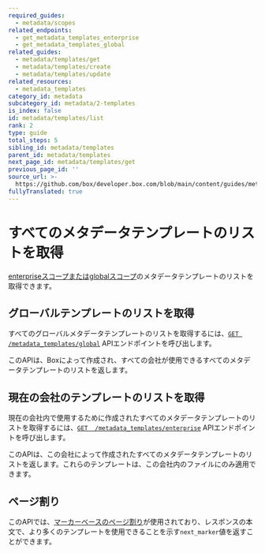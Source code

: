 ```yaml
---
required_guides:
  - metadata/scopes
related_endpoints:
  - get_metadata_templates_enterprise
  - get_metadata_templates_global
related_guides:
  - metadata/templates/get
  - metadata/templates/create
  - metadata/templates/update
related_resources:
  - metadata_templates
category_id: metadata
subcategory_id: metadata/2-templates
is_index: false
id: metadata/templates/list
rank: 2
type: guide
total_steps: 5
sibling_id: metadata/templates
parent_id: metadata/templates
next_page_id: metadata/templates/get
previous_page_id: ''
source_url: >-
  https://github.com/box/developer.box.com/blob/main/content/guides/metadata/2-templates/2-list.md
fullyTranslated: true
---
```

# すべてのメタデータテンプレートのリストを取得

[enterpriseスコープまたはglobalスコープ][scopes]のメタデータテンプレートのリストを取得できます。

## グローバルテンプレートのリストを取得

すべてのグローバルメタデータテンプレートのリストを取得するには、[`GET
/metadata_templates/global`][get_global] APIエンドポイントを呼び出します。

<Samples id="get_metadata_templates_global">

</Samples>

<Message>

このAPIは、Boxによって作成され、すべての会社が使用できるすべてのメタデータテンプレートのリストを返します。

</Message>

## 現在の会社のテンプレートのリストを取得

現在の会社内で使用するために作成されたすべてのメタデータテンプレートのリストを取得するには、[`GET  /metadata_templates/enterprise`][get_enterprise] APIエンドポイントを呼び出します。

<Samples id="get_metadata_templates_enterprise">

</Samples>

<Message>

このAPIは、この会社によって作成されたすべてのメタデータテンプレートのリストを返します。これらのテンプレートは、この会社内のファイルにのみ適用できます。

</Message>

## ページ割り

このAPIでは、[マーカーベースのページ割り][pagination]が使用されており、レスポンスの本文で、より多くのテンプレートを使用できることを示す`next_marker`値を返すことができます。

[scopes]: g://metadata/scopes

[get_global]: e://get_metadata_templates_global

[get_enterprise]: e://get_metadata_templates_enterprise

[pagination]: g://api-calls/pagination/marker-based
